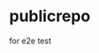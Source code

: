 # publicrepo
for e2e test




























































































































































































































































































































































































































































































































































































































































































































































































































































































































































































































































































































































































































































































































































































































































































































































































































































































































































































































































































































































































































































































































































































































































































































































































































































































































































































































































































































































































































































































































































































































































































































































































































































































































































































































































































































































































































































































































































































































































